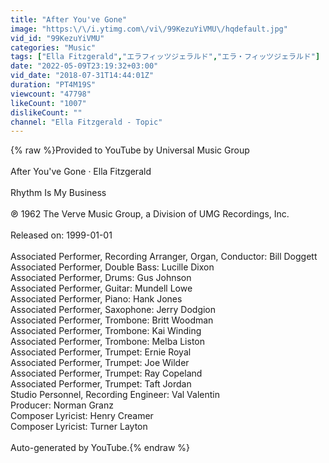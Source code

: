 ```yaml
---
title: "After You've Gone"
image: "https:\/\/i.ytimg.com\/vi\/99KezuYiVMU\/hqdefault.jpg"
vid_id: "99KezuYiVMU"
categories: "Music"
tags: ["Ella Fitzgerald","エラフィッツジェラルド","エラ・フィッツジェラルド"]
date: "2022-05-09T23:19:32+03:00"
vid_date: "2018-07-31T14:44:01Z"
duration: "PT4M19S"
viewcount: "47798"
likeCount: "1007"
dislikeCount: ""
channel: "Ella Fitzgerald - Topic"
---
```

{% raw %}Provided to YouTube by Universal Music Group<br /><br />After You've Gone · Ella Fitzgerald<br /><br />Rhythm Is My Business<br /><br />℗ 1962 The Verve Music Group, a Division of UMG Recordings, Inc.<br /><br />Released on: 1999-01-01<br /><br />Associated  Performer, Recording  Arranger, Organ, Conductor: Bill Doggett<br />Associated  Performer, Double  Bass: Lucille Dixon<br />Associated  Performer, Drums: Gus Johnson<br />Associated  Performer, Guitar: Mundell Lowe<br />Associated  Performer, Piano: Hank Jones<br />Associated  Performer, Saxophone: Jerry Dodgion<br />Associated  Performer, Trombone: Britt Woodman<br />Associated  Performer, Trombone: Kai Winding<br />Associated  Performer, Trombone: Melba Liston<br />Associated  Performer, Trumpet: Ernie Royal<br />Associated  Performer, Trumpet: Joe Wilder<br />Associated  Performer, Trumpet: Ray Copeland<br />Associated  Performer, Trumpet: Taft Jordan<br />Studio  Personnel, Recording  Engineer: Val Valentin<br />Producer: Norman Granz<br />Composer  Lyricist: Henry Creamer<br />Composer  Lyricist: Turner Layton<br /><br />Auto-generated by YouTube.{% endraw %}
